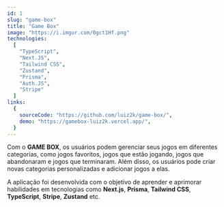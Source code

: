 ```yaml
---
id: 1
slug: "game-box"
title: "Game Box"
image: "https://i.imgur.com/0gct1Hf.png"
technologies:
  [
    "TypeScript",
    "Next.JS",
    "Tailwind CSS",
    "Zustand",
    "Prisma",
    "Auth.JS",
    "Stripe"
  ]
links:
  {
    sourceCode: "https://github.com/luiz2k/game-box/",
    demo: "https://gamebox-luiz2k.vercel.app/",
  }
---
```


Com o **GAME BOX**, os usuários podem gerenciar seus jogos em diferentes categorias, como jogos favoritos, jogos que estão jogando, jogos que abandonaram e jogos que terminaram. Além disso, os usuários pode criar novas categorias personalizadas e adicionar jogos a elas.

A aplicação foi desenvolvida com o objetivo de aprender e aprimorar habilidades em tecnologias como **Next.js**, **Prisma**, **Tailwind CSS**, **TypeScript**, **Stripe**, **Zustand** etc.
